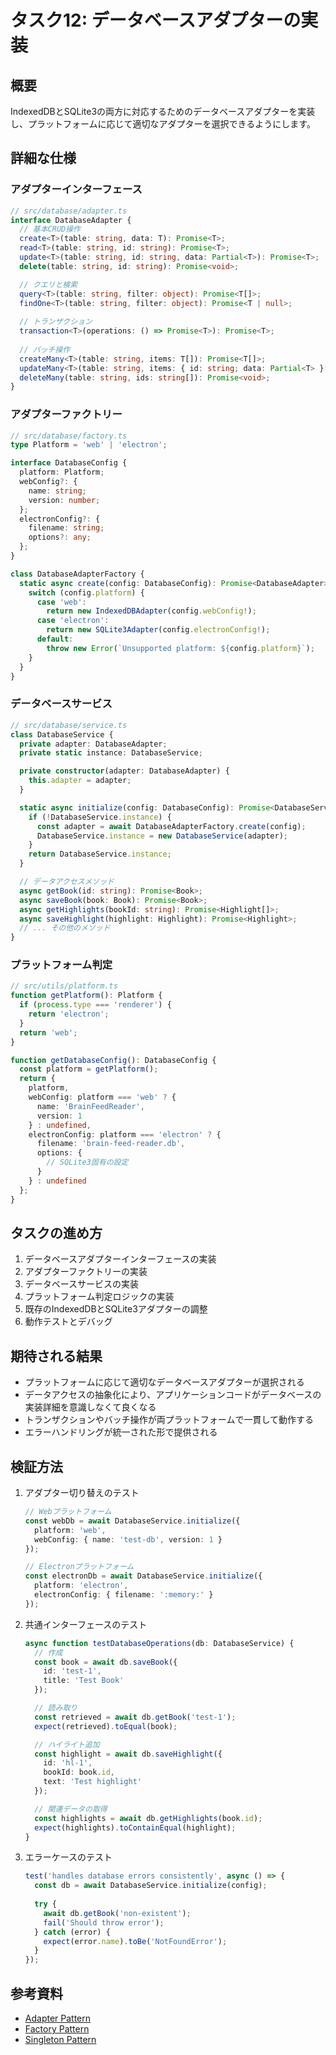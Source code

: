 # タスク12: データベースアダプターの実装

## 概要
IndexedDBとSQLite3の両方に対応するためのデータベースアダプターを実装し、プラットフォームに応じて適切なアダプターを選択できるようにします。

## 詳細な仕様

### アダプターインターフェース
```typescript
// src/database/adapter.ts
interface DatabaseAdapter {
  // 基本CRUD操作
  create<T>(table: string, data: T): Promise<T>;
  read<T>(table: string, id: string): Promise<T>;
  update<T>(table: string, id: string, data: Partial<T>): Promise<T>;
  delete(table: string, id: string): Promise<void>;

  // クエリと検索
  query<T>(table: string, filter: object): Promise<T[]>;
  findOne<T>(table: string, filter: object): Promise<T | null>;
  
  // トランザクション
  transaction<T>(operations: () => Promise<T>): Promise<T>;
  
  // バッチ操作
  createMany<T>(table: string, items: T[]): Promise<T[]>;
  updateMany<T>(table: string, items: { id: string; data: Partial<T> }[]): Promise<T[]>;
  deleteMany(table: string, ids: string[]): Promise<void>;
}
```

### アダプターファクトリー
```typescript
// src/database/factory.ts
type Platform = 'web' | 'electron';

interface DatabaseConfig {
  platform: Platform;
  webConfig?: {
    name: string;
    version: number;
  };
  electronConfig?: {
    filename: string;
    options?: any;
  };
}

class DatabaseAdapterFactory {
  static async create(config: DatabaseConfig): Promise<DatabaseAdapter> {
    switch (config.platform) {
      case 'web':
        return new IndexedDBAdapter(config.webConfig!);
      case 'electron':
        return new SQLite3Adapter(config.electronConfig!);
      default:
        throw new Error(`Unsupported platform: ${config.platform}`);
    }
  }
}
```

### データベースサービス
```typescript
// src/database/service.ts
class DatabaseService {
  private adapter: DatabaseAdapter;
  private static instance: DatabaseService;

  private constructor(adapter: DatabaseAdapter) {
    this.adapter = adapter;
  }

  static async initialize(config: DatabaseConfig): Promise<DatabaseService> {
    if (!DatabaseService.instance) {
      const adapter = await DatabaseAdapterFactory.create(config);
      DatabaseService.instance = new DatabaseService(adapter);
    }
    return DatabaseService.instance;
  }

  // データアクセスメソッド
  async getBook(id: string): Promise<Book>;
  async saveBook(book: Book): Promise<Book>;
  async getHighlights(bookId: string): Promise<Highlight[]>;
  async saveHighlight(highlight: Highlight): Promise<Highlight>;
  // ... その他のメソッド
}
```

### プラットフォーム判定
```typescript
// src/utils/platform.ts
function getPlatform(): Platform {
  if (process.type === 'renderer') {
    return 'electron';
  }
  return 'web';
}

function getDatabaseConfig(): DatabaseConfig {
  const platform = getPlatform();
  return {
    platform,
    webConfig: platform === 'web' ? {
      name: 'BrainFeedReader',
      version: 1
    } : undefined,
    electronConfig: platform === 'electron' ? {
      filename: 'brain-feed-reader.db',
      options: {
        // SQLite3固有の設定
      }
    } : undefined
  };
}
```

## タスクの進め方
1. データベースアダプターインターフェースの実装
2. アダプターファクトリーの実装
3. データベースサービスの実装
4. プラットフォーム判定ロジックの実装
5. 既存のIndexedDBとSQLite3アダプターの調整
6. 動作テストとデバッグ

## 期待される結果
- プラットフォームに応じて適切なデータベースアダプターが選択される
- データアクセスの抽象化により、アプリケーションコードがデータベースの実装詳細を意識しなくて良くなる
- トランザクションやバッチ操作が両プラットフォームで一貫して動作する
- エラーハンドリングが統一された形で提供される

## 検証方法
1. アダプター切り替えのテスト
   ```typescript
   // Webプラットフォーム
   const webDb = await DatabaseService.initialize({
     platform: 'web',
     webConfig: { name: 'test-db', version: 1 }
   });

   // Electronプラットフォーム
   const electronDb = await DatabaseService.initialize({
     platform: 'electron',
     electronConfig: { filename: ':memory:' }
   });
   ```

2. 共通インターフェースのテスト
   ```typescript
   async function testDatabaseOperations(db: DatabaseService) {
     // 作成
     const book = await db.saveBook({
       id: 'test-1',
       title: 'Test Book'
     });

     // 読み取り
     const retrieved = await db.getBook('test-1');
     expect(retrieved).toEqual(book);

     // ハイライト追加
     const highlight = await db.saveHighlight({
       id: 'hl-1',
       bookId: book.id,
       text: 'Test highlight'
     });

     // 関連データの取得
     const highlights = await db.getHighlights(book.id);
     expect(highlights).toContainEqual(highlight);
   }
   ```

3. エラーケースのテスト
   ```typescript
   test('handles database errors consistently', async () => {
     const db = await DatabaseService.initialize(config);
     
     try {
       await db.getBook('non-existent');
       fail('Should throw error');
     } catch (error) {
       expect(error.name).toBe('NotFoundError');
     }
   });
   ```

## 参考資料
- [Adapter Pattern](https://refactoring.guru/design-patterns/adapter)
- [Factory Pattern](https://refactoring.guru/design-patterns/factory-method)
- [Singleton Pattern](https://refactoring.guru/design-patterns/singleton)
